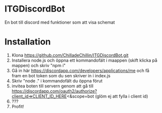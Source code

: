 # ITGDiscordBot
En bot till discord med funktioner som att visa schemat

# Installation
1. Klona https://github.com/ChilladeChillin/ITGDiscordBot.git
2. Installera node.js och öppna ett kommandofält i maappen (skift klicka på mappen) och skriv "npm i"
3. Gå in här https://discordapp.com/developers/applications/me och få fram en bot token som du sen skriver in i index.js
4. Skriv "node ." i kommandofält du öppna förut
5. invitea boten till servern genom att gå till https://discordapp.com/oauth2/authorize?client_id=>CLIENT_ID_HERE<&scope=bot (glöm ej att fylla i client id)
6. ???
7. Profit!
